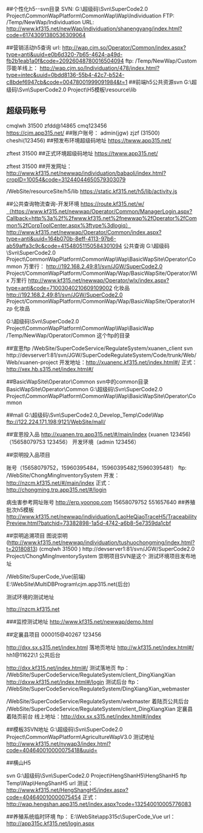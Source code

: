 ##个性化h5--svn目录
SVN:
G:\超级码\Svn\SuperCode2.0 Project\CommonWapPlatform\CommonWap\Wap\Individuation
FTP:
/Temp/NewWap/Individuation
URL:
http://www.kf315.net/newWap/individuation/shanengyang/index.html?code=61743091380536309064

##营销活动h5查询
url:
http://wap.cjm.so/Operator/Common/index.aspx?type=anti&uuid=e0b6d320-7b65-4624-a49d-fb2b1eab1a0f&code=20926048780016504094
ftp:
/Temp/NewWap/Custom
莎能羊线上：
http://wap.cjm.so/Individuation/478/index.html?type=intec&uuid=0bdd8136-55b4-42c7-b524-c8bdef6947cb&code=00478001999091984&t=1
##前端h5公共资源svn
G:\超级码\Svn\SuperCode2.0 Project\H5模板\resource\lib

## 超级码账号
cmqlwh    31500
zfdd@14865   cmq123456  
https://cjm.app315.net/
##账户账号：
admin(jgw)
zjzf (31500)
cheshi(123456)
##预发布环境超级码地址
https://twww.app315.net/

zftest     31500
##正式环境超级码地址
https://twww.app315.net/

zftest     31500
##开发网址：
http://www.kf315.net/newwap/individuation/babaoli/index.html?cropID=10054&code=31244044650579303079

/WebSite/resourceSite/h5/lib     https://static.kf315.net/h5/lib/activity.js

##公共查询物流查询-开发环境
https://route.kf315.net/w/（https://www.kf315.net/newwap/Operator/Common/ManagerLogin.aspx?Callback=http%3a%2f%2fwww.kf315.net%2fnewwap%2fOperator%2fCommon%2fCorpToolCenter.aspx%3ftype%3dlogiq）
http://www.kf315.net/newwap/Operator/Common/index.aspx?type=anti&uuid=164b070b-8eff-4113-97b6-ab59affa3c9c&code=41548051150584301094
公共查询
G:\超级码\Svn\SuperCode2.0 Project\CommonWapPlatform\CommonWap\Wap\BasicWapSite\Operator\Common
万里行：
http://192.168.2.49:81/svn/JGW/SuperCode2.0 Project/CommonWapPlatform/CommonWap/Wap/BasicWapSite/Operator/Wlx
万里行
http://www.kf315.net/newwap/Operator/wlx/index.aspx?type=anti&code=71003040210609109002
化妆品
http://192.168.2.49:81/svn/JGW/SuperCode2.0 Project/CommonWapPlatform/CommonWap/Wap/BasicWapSite/Operator/Hzp
化妆品
	


G:\超级码\Svn\SuperCode2.0 Project\CommonWapPlatform\CommonWap\Wap\BasicWap         /Temp/NewWap/Operator/Common  这个ftp的目录

##宣恩ftp
/WebSite/SuperCodeService/RegulateSystem/xuanen_client
svn
http://devserver1:81/svn/JGW/SuperCodeRegulateSystem/Code/trunk/Web/Web/xuanen-project
开发地址：http://xuanenc.kf315.net/index.html#/ 
正式：http://xex.hb.s315.net/index.html#/

##BasicWapSite\Operator\Common
svn中的common目录BasicWapSite\Operator\Common
G:\超级码\Svn\SuperCode2.0 Project\CommonWapPlatform\CommonWap\Wap\BasicWapSite\Operator\Common

 ##mall 
 G:\超级码\Svn\SuperCode2.0_Develop_Temp\Code\Wap
 ftp://122.224.171.198:9121/WebSite/mall/

 ##宣恩投入品
 http://xuanen.trp.app315.net/#/main/index
 (xuanen 123456)
 （15658079753   123456）
 开发环境（admin 123456）

##崇明投入品项目

账号（15658079752，15960395484，15960395482,15960395481）
ftp: /WebSite/ChongMingInventorySystem
开发：http://nzcm.kf315.net/#/main/index
正式：http://chongming.trp.app315.net/#/login

病虫害参考网址账号
http://erp.yoonop.com
15658079752
551657640 
##养殖批次h5模板
http://www.kf315.net/newwap/individuation/LaoHeQiaoTraceH5/TraceabilityPreview.html?batchid=73382898-1a5d-4742-a6b8-5e7359da1cbf

##崇明追溯项目
图说崇明(http://www.kf315.net/newwap/individuation/tushuochongming/index.html?t=20180813)
(cmqlwh 31500 )
http://devserver1:81/svn/JGW/SuperCode2.0 Project/ChongMingInventorySystem
崇明项目SVN是这个
测试环境项目发布地址

/WebSite/SuperCode_Vue(前端)
E:\WebSite\MultiDBProgram\cjm.app315.net(后台)

测试环境的测试地址

http://nzcm.kf315.net

###监控测试地址
http://www.kf315.net/newwap/demo.html

##定襄县项目
000015@40267 123456

http://dxx.sx.s315.net/index.html  落地页地址
http://w.kf315.net/index.html#/    hh1@11622\1 公共后台

http://dxx.kf315.net/index.html#/ 测试落地页  ftp： /WebSite/SuperCodeService/RegulateSystem/client_DingXiangXian
http://dxxw.kf315.net/index.html#/login 测试后台  ftp： /WebSite/SuperCodeService/RegulateSystem/DingXiangXian_webmaster

/WebSite/SuperCodeService/RegulateSystem/webmaster
着陆页公共后台
/WebSite/SuperCodeService/RegulateSystem/client_DingXiangXian
定襄县着陆页前台
线上地址：http://dxx.sx.s315.net/index.html#/index

##模板3SVN地址
G:\超级码\Svn\SuperCode2.0 Project\CommonWapPlatform\AgricultureWapV3.0
测试地址
http://www.kf315.net/nywap3/index.html?code=404640010000075418&uuid=

##横山H5

svn
    G:\超级码\Svn\SuperCode2.0 Project\HengShanH5\HengShanH5
ftp
    Temp\Wap\HengShanH5
url
 测试：   http://www.kf315.net/HengShangH5/index.aspx?code=404640010000075454
 正式：   http://wap.hengshan.app315.net/index.aspx?code=132540010005776083


##养殖系统临时环境
ftp：
  E:\WebSite\app315c\SuperCode_Vue
url：
  http://app315c.kf315.net/login.aspx